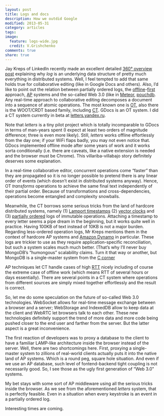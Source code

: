 ```yaml
---
layout: post
title: Logs and docs
description: How we outdid Google
modified: 2013-05-31
category: articles
tags: 
image:
  feature: logs-wide.jpg
  credit: V.Grishchenko
comments: true
share: true
---
```


Jay Kreps of LinkedIn recently made an excellent detailed 
[360° overview post](http://engineering.linkedin.com/distributed-systems/log-what-every-software-engineer-should-know-about-real-time-datas-unifying)
explaining why <em>log</em> is an underlying data structure of pretty
much everything in distributed systems. Well, I feel tempted to add
that same holds true for collaborative editing (like in Google Docs
and others). Also, I’d like to point out the relation between
partially ordered logs, the 
[offline](http://alistapart.com/article/offline-first)-[first](http://developer.chrome.com/apps/offline_apps.html)
approach, [AP](http://en.wikipedia.org/wiki/CAP_theorem) systems and the
so-called Web 3.0 (like in [Meteor](http://meteor.com/),
[pouchdb](http://pouchdb.com/).
Any real-time approach to collaborative editing
decomposes a document into a sequence of atomic operations. The most
known one is
[OT](http://en.wikipedia.org/wiki/Operational_transformation),
also there is
the WOOT/CRDT based family, including
[CT](http://bouillon.math.usu.ru/articles/ctre.pdf). GDocs is an OT
system. I did a CT system currently in beta at 
[letters.yandex.ru](http://letters.yandex.ru).

Note that
<em>letters</em> is a tiny pilot project which is totally incomparable
to GDocs in terms of man-years spent (I expect at least two orders of
magnitude difference; three is even more likely). Still,
<em>letters</em> works offline effortlessly from the day one; if your
WiFi flaps badly, you may not even notice that. GDocs implemented
offline mode after some years of work and it works sorta conditionally
(i.e. there are caveats, like a native extension is needed and the
browser must be Chrome). This villariba-villabajo story definitely
deserves some explanation. 

In a
real-time collaborative editor, concurrent operations come “faster”
than they are propagated so it is no longer possible to pretend there
is any linear order of events (which doesn’t exist in distributed
systems anyway). Hence, OT <em>transforms</em> operations to achieve
the same final text independently of their partial order. Because of
transformations and cross-dependencies, operations become entangled
and complexity snowballs.

Meanwhile, the CT borrows some serious tricks from the
land of hardcore distributed systems, namely (1) 
[Lamport timestamps](http://www.cs.rutgers.edu/~pxk/417/notes/clocks/index.html)
(2) [vector clocks](http://en.wikipedia.org/wiki/Vector_clock)
and (3) [partially ordered](http://en.wikipedia.org/wiki/Partially_ordered_set)
logs of immutable operations. Attaching a timestamp to every letter
seems a pipe dream in the beginning, but it works quite well in
practice. Having 100KB of text instead of 10KB is not a major
burden. Regarding less-ordered operation logs, Mr Kreps
mentions them in the context of hardcore AP systems and 
[Amazon
Dynamo](http://www.read.seas.harvard.edu/~kohler/class/cs239-w08/decandia07dynamo.pdf)
in particular. These logs are trickier to use as they require
application-specific reconciliation, but such a system scales much
much better. (That’s why I’ll never buy MongoDB’s “humongous”
scalability claims. Turn it that way or another, but MongoDB is a
single-master system from the [C
corner](http://blog.mongodb.org/post/475279604/on-distributed-consistency-part-1)

AP techniques let CT handle cases of high
[RTT](http://en.wikipedia.org/wiki/Round-trip_delay_time)
nicely
including of course the extreme case of offline work (which means RTT
of several hours or days essentially). There are several points in a
CT system where operations from different sources are simply mixed
together effortlessly and the result is correct.

So, let me do some speculation on the future of
so-called Web 3.0 technologies. WebSocket allows for real-time message
exchange between a browser and a server; WebStorage and IndexedDB
allow to keep data at the client and WebRTC let browsers talk to each
other. These new technologies definitely support the trend of more
data and more code being pushed closer to the end user and farther
from the server. But the latter aspect is a great inconvenience.

The first reaction of developers was to
proxy a database to the client to have a familiar LAMP-like
architecture inside the browser instead of the server. Well, there are
two shortcomings here. First, proxying a single-master system to
zillions of real-world clients actually puts it into the native land
of AP systems. Which is a round peg, square hole situation. And even
if we use an AP database, such level of fontend-backend tight coupling
is not necessarily good. So, I see those as the ugly first
generation of “Web 3.0" systems.

My bet stays with some sort of AP middleware using
all the serious tricks inside the browser. As we see from the
aforementioned <em>letters</em> system, that is perfectly
feasible. Even in a situation when every keystroke is an event in
a partially ordered log.


Interesting times are
coming.
